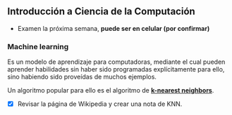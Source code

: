 ## Introducción a Ciencia de la Computación

- Examen la próxima semana, **puede ser en celular (por confirmar)**

### Machine learning

Es un modelo de aprendizaje para computadoras, mediante el cual pueden aprender habilidades sin haber sido programadas explícitamente para ello, sino habiendo sido proveídas de muchos ejemplos.

Un algoritmo popular para ello es el algoritmo de **[k-nearest neighbors](https://en.wikipedia.org/wiki/K-nearest_neighbors_algorithm)**.

- [x] Revisar la página de Wikipedia y crear una nota de KNN.
